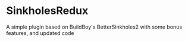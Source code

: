 # SinkholesRedux
A simple plugin based on BuildBoy's BetterSinkholes2 with some bonus features, and updated code
